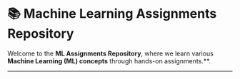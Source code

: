 # 📚 Machine Learning Assignments Repository  

Welcome to the **ML Assignments Repository**, where we learn various **Machine Learning (ML) concepts** through hands-on assignments.**.

---
